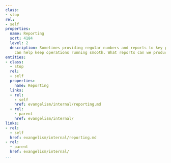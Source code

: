 ```yaml
---
class:
- stop
rel:
- self
properties:
  name: Reporting
  sort: 4184
  level: 2
  description: Sometimes providing regular numbers and reports to key players internally
    can help keep operations running smooth. What reports can we produce?
entities:
- class:
  - stop
  rel:
  - self
  properties:
    name: Reporting
  links:
  - rel:
    - self
    href: evangelism/internal/reporting.md
  - rel:
    - parent
    href: evangelism/internal/
links:
- rel:
  - self
  href: evangelism/internal/reporting.md
- rel:
  - parent
  href: evangelism/internal/
...
```

